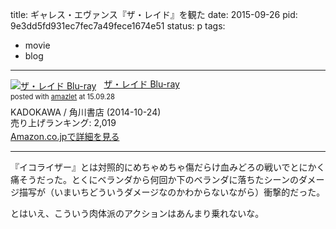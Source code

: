 title: ギャレス・エヴァンス『ザ・レイド』を観た
date: 2015-09-26
pid: 9e3dd5fd931ec7fec7a49fece1674e51
status: p
tags:
- movie
- blog
---

<div class="amazlet-box" style="margin-bottom:0px;"><div class="amazlet-image" style="float:left;margin:0px 12px 1px 0px;"><a href="http://www.amazon.co.jp/exec/obidos/ASIN/B00N9SAHIU/dotimpact-22/ref=nosim/" name="amazletlink" target="_blank"><img src="http://ecx.images-amazon.com/images/I/51V%2BB8IYI2L._SL160_.jpg" alt="ザ・レイド Blu-ray" style="border: none;" /></a></div><div class="amazlet-info" style="line-height:120%; margin-bottom: 10px"><div class="amazlet-name" style="margin-bottom:10px;line-height:120%"><a href="http://www.amazon.co.jp/exec/obidos/ASIN/B00N9SAHIU/dotimpact-22/ref=nosim/" name="amazletlink" target="_blank">ザ・レイド Blu-ray</a><div class="amazlet-powered-date" style="font-size:80%;margin-top:5px;line-height:120%">posted with <a href="http://www.amazlet.com/" title="amazlet" target="_blank">amazlet</a> at 15.09.28</div></div><div class="amazlet-detail">KADOKAWA / 角川書店 (2014-10-24)<br />売り上げランキング: 2,019<br /></div><div class="amazlet-sub-info" style="float: left;"><div class="amazlet-link" style="margin-top: 5px"><a href="http://www.amazon.co.jp/exec/obidos/ASIN/B00N9SAHIU/dotimpact-22/ref=nosim/" name="amazletlink" target="_blank">Amazon.co.jpで詳細を見る</a></div></div></div><div class="amazlet-footer" style="clear: left"></div></div>

---- 

『イコライザー』とは対照的にめちゃめちゃ傷だらけ血みどろの戦いでとにかく痛そうだった。とくにベランダから何回か下のベランダに落ちたシーンのダメージ描写が（いまいちどういうダメージなのかわからないながら）衝撃的だった。

とはいえ、こういう肉体派のアクションはあんまり乗れないな。